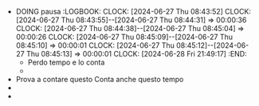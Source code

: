 - DOING pausa
  :LOGBOOK:
  CLOCK: [2024-06-27 Thu 08:43:52]
  CLOCK: [2024-06-27 Thu 08:43:55]--[2024-06-27 Thu 08:44:31] =>  00:00:36
  CLOCK: [2024-06-27 Thu 08:44:38]--[2024-06-27 Thu 08:45:04] =>  00:00:26
  CLOCK: [2024-06-27 Thu 08:45:09]--[2024-06-27 Thu 08:45:10] =>  00:00:01
  CLOCK: [2024-06-27 Thu 08:45:12]--[2024-06-27 Thu 08:45:13] =>  00:00:01
  CLOCK: [2024-06-28 Fri 21:49:17]
  :END:
	- Perdo tempo e lo conta
	-
- Prova a contare questo
  Conta anche questo tempo
-
-